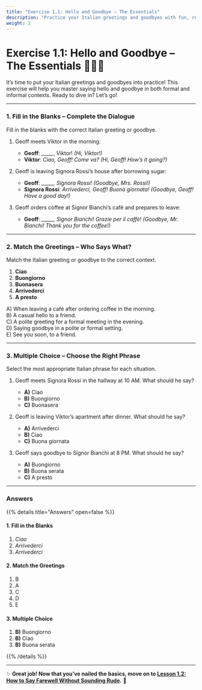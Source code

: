 ```yaml
---
title: "Exercise 1.1: Hello and Goodbye – The Essentials"
description: "Practice your Italian greetings and goodbyes with fun, real-world scenarios."
weight: 2
---
```


# Exercise 1.1: Hello and Goodbye – The Essentials 👋🇮🇹  

It’s time to put your Italian greetings and goodbyes into practice! This exercise will help you master saying hello and goodbye in both formal and informal contexts. Ready to dive in? Let’s go!  

---

### 1. Fill in the Blanks – Complete the Dialogue  

Fill in the blanks with the correct Italian greeting or goodbye.  

1. Geoff meets Viktor in the morning:  
   - **Geoff**: *_____*, Viktor! *(Hi, Viktor!)*  
   - **Viktor**: *Ciao, Geoff! Come va?* *(Hi, Geoff! How’s it going?)*  

2. Geoff is leaving Signora Rossi’s house after borrowing sugar:  
   - **Geoff**: *_____, Signora Rossi!* *(Goodbye, Mrs. Rossi!)*  
   - **Signora Rossi**: *Arrivederci, Geoff! Buona giornata!* *(Goodbye, Geoff! Have a good day!)*  

3. Geoff orders coffee at Signor Bianchi’s café and prepares to leave:  
   - **Geoff**: *_____, Signor Bianchi! Grazie per il caffè!* *(Goodbye, Mr. Bianchi! Thank you for the coffee!)*  

---

### 2. Match the Greetings – Who Says What?  

Match the Italian greeting or goodbye to the correct context.  

1. **Ciao**  
2. **Buongiorno**  
3. **Buonasera**  
4. **Arrivederci**  
5. **A presto**  

A) When leaving a café after ordering coffee in the morning.  
B) A casual hello to a friend.  
C) A polite greeting for a formal meeting in the evening.  
D) Saying goodbye in a polite or formal setting.  
E) See you soon, to a friend.  

---

### 3. Multiple Choice – Choose the Right Phrase  

Select the most appropriate Italian phrase for each situation.  

1. Geoff meets Signora Rossi in the hallway at 10 AM. What should he say?  
   - **A)** Ciao  
   - **B)** Buongiorno  
   - **C)** Buonasera  

2. Geoff is leaving Viktor’s apartment after dinner. What should he say?  
   - **A)** Arrivederci  
   - **B)** Ciao  
   - **C)** Buona giornata  

3. Geoff says goodbye to Signor Bianchi at 8 PM. What should he say?  
   - **A)** Buongiorno  
   - **B)** Buona serata  
   - **C)** A presto  

---

### Answers  

{{% details title="Answers" open=false %}}  

#### 1. Fill in the Blanks  
1. *Ciao*  
2. *Arrivederci*  
3. *Arrivederci*  

#### 2. Match the Greetings  
1. B  
2. A  
3. C  
4. D  
5. E  

#### 3. Multiple Choice  
1. **B)** Buongiorno  
2. **B)** Ciao  
3. **B)** Buona serata  

{{% /details %}}  

---

✨ **Great job! Now that you’ve nailed the basics, move on to [Lesson 1.2: How to Say Farewell Without Sounding Rude](../lesson1.2/).** 🌟  
